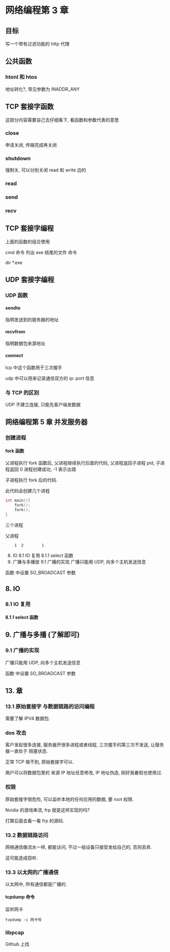 # 网络编程第 3 章

## 目标

写一个带有过滤功能的 http 代理

## 公共函数

### htonl 和 htos

地址转化?, 常见参数为 INADDR_ANY

## TCP 套接字函数

这部分内容需要自己去仔细看下, 看函数和参数代表的意思

### close

申请关闭, 传输完成再关闭

### shutdown

强制关, 可以分别关闭 read 和 write 边的

### read

### send

### recv

## TCP 套接字编程

上面的函数的组合使用

cmd 命令 列出 exe 结尾的文件 命令

dir \*.exe

## UDP 套接字编程

### UDP 函数

#### sendto

指明发送到的服务器的地址

#### recvfrom

指明数据包来源地址

#### connect

tcp 中这个函数用于三次握手

udp 中可以用来记录通信双方的 ip: port 信息

### 与 TCP 的区别

UDP 不建立连接, 只能先客户端发数据

## 网络编程第 5 章 并发服务器

### 创建进程

#### fork 函数

父进程执行 fork 函数后, 父进程继续执行后面的代码, 父进程返回子进程 pid, 子进程返回 0 进程创建成功, -1 表示出错

子进程执行 fork 后的代码.

此代码会创建几个进程

```c
int main(){
    fork();
    fork();
}
```

三个进程

父进程

    	1  2		1

8. IO
   8.1 IO 复用
   8.1.1 select 函数
9. 广播与多播放
   9.1 广播的实现
   广播只能用 UDP, 向多个主机发送信息

函数 中设置 SO_BROADCAST 参数

## 8. IO

### 8.1 IO 复用

#### 8.1.1 select 函数

## 9. 广播与多播 (了解即可)

### 9.1 广播的实现

广播只能用 UDP, 向多个主机发送信息

函数 中设置 SO_BROADCAST 参数

## 13. 章

### 13.1 原始套接字 与数据链路的访问编程

需要了解 IPV4 数据包.

### dos 攻击

客户发起很多连接, 服务器开很多进程或者线程, 三次握手的第三次不发送, 让服务器一直处于 阻塞状态.

正常 TCP 做不到, 原始套接字可以.

用户可以将数据包里的 来源 IP 地址任意修改, IP 地址伪造, 刚好我暑假也使用过.

### 权限

原始套接字很危险, 可以监听本地的任何应用的数据, 要 root 权限.

Nvidia 的游戏串流, frp 就是这样实现的吗?

打算后面去看一看 frp 的源码.

### 13.2 数据链路访问

网络通信像流水一样, 都能访问, 不过一般设备只接受发给自己的, 否则丢弃.

这可能造成窃听.

### 13.3 以太网的广播通信

以太网中, 所有通信都是广播的.

#### tcpdump 命令

监听网卡

```shell
tvpdump -i 网卡号
```

### libpcap

Github 上找
